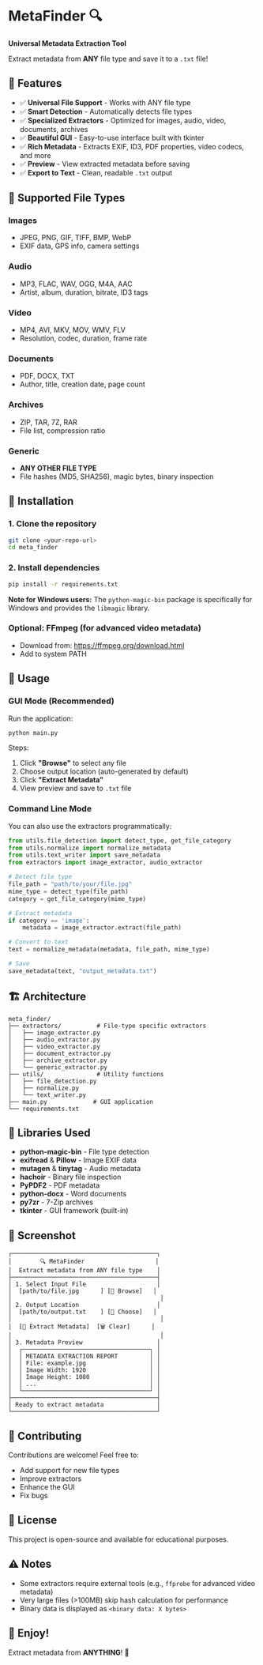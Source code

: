 # MetaFinder 🔍

**Universal Metadata Extraction Tool**

Extract metadata from **ANY** file type and save it to a `.txt` file!

## 🎯 Features

- ✅ **Universal File Support** - Works with ANY file type
- ✅ **Smart Detection** - Automatically detects file types
- ✅ **Specialized Extractors** - Optimized for images, audio, video, documents, archives
- ✅ **Beautiful GUI** - Easy-to-use interface built with tkinter
- ✅ **Rich Metadata** - Extracts EXIF, ID3, PDF properties, video codecs, and more
- ✅ **Preview** - View extracted metadata before saving
- ✅ **Export to Text** - Clean, readable `.txt` output

## 🎨 Supported File Types

### Images
- JPEG, PNG, GIF, TIFF, BMP, WebP
- EXIF data, GPS info, camera settings

### Audio
- MP3, FLAC, WAV, OGG, M4A, AAC
- Artist, album, duration, bitrate, ID3 tags

### Video
- MP4, AVI, MKV, MOV, WMV, FLV
- Resolution, codec, duration, frame rate

### Documents
- PDF, DOCX, TXT
- Author, title, creation date, page count

### Archives
- ZIP, TAR, 7Z, RAR
- File list, compression ratio

### Generic
- **ANY OTHER FILE TYPE**
- File hashes (MD5, SHA256), magic bytes, binary inspection

## 🚀 Installation

### 1. Clone the repository
```bash
git clone <your-repo-url>
cd meta_finder
```

### 2. Install dependencies
```bash
pip install -r requirements.txt
```

**Note for Windows users:** The `python-magic-bin` package is specifically for Windows and provides the `libmagic` library.

### Optional: FFmpeg (for advanced video metadata)
- Download from: https://ffmpeg.org/download.html
- Add to system PATH

## 📖 Usage

### GUI Mode (Recommended)

Run the application:
```bash
python main.py
```

Steps:
1. Click **"Browse"** to select any file
2. Choose output location (auto-generated by default)
3. Click **"Extract Metadata"**
4. View preview and save to `.txt` file

### Command Line Mode

You can also use the extractors programmatically:

```python
from utils.file_detection import detect_type, get_file_category
from utils.normalize import normalize_metadata
from utils.text_writer import save_metadata
from extractors import image_extractor, audio_extractor

# Detect file type
file_path = "path/to/your/file.jpg"
mime_type = detect_type(file_path)
category = get_file_category(mime_type)

# Extract metadata
if category == 'image':
    metadata = image_extractor.extract(file_path)

# Convert to text
text = normalize_metadata(metadata, file_path, mime_type)

# Save
save_metadata(text, "output_metadata.txt")
```

## 🏗️ Architecture

```
meta_finder/
├── extractors/          # File-type specific extractors
│   ├── image_extractor.py
│   ├── audio_extractor.py
│   ├── video_extractor.py
│   ├── document_extractor.py
│   ├── archive_extractor.py
│   └── generic_extractor.py
├── utils/               # Utility functions
│   ├── file_detection.py
│   ├── normalize.py
│   └── text_writer.py
├── main.py             # GUI application
└── requirements.txt
```

## 🧰 Libraries Used

- **python-magic-bin** - File type detection
- **exifread** & **Pillow** - Image EXIF data
- **mutagen** & **tinytag** - Audio metadata
- **hachoir** - Binary file inspection
- **PyPDF2** - PDF metadata
- **python-docx** - Word documents
- **py7zr** - 7-Zip archives
- **tkinter** - GUI framework (built-in)

## 🎨 Screenshot

```
┌─────────────────────────────────────────┐
│        🔍 MetaFinder                    │
│  Extract metadata from ANY file type    │
├─────────────────────────────────────────┤
│ 1. Select Input File                    │
│  [path/to/file.jpg      ] [📂 Browse]   │
│                                          │
│ 2. Output Location                      │
│  [path/to/output.txt    ] [📁 Choose]   │
│                                          │
│  [🚀 Extract Metadata]  [🗑️ Clear]      │
│                                          │
│ 3. Metadata Preview                     │
│  ┌────────────────────────────────────┐ │
│  │ METADATA EXTRACTION REPORT         │ │
│  │ File: example.jpg                  │ │
│  │ Image Width: 1920                  │ │
│  │ Image Height: 1080                 │ │
│  │ ...                                │ │
│  └────────────────────────────────────┘ │
├─────────────────────────────────────────┤
│ Ready to extract metadata               │
└─────────────────────────────────────────┘
```

## 🤝 Contributing

Contributions are welcome! Feel free to:
- Add support for new file types
- Improve extractors
- Enhance the GUI
- Fix bugs

## 📝 License

This project is open-source and available for educational purposes.

## ⚠️ Notes

- Some extractors require external tools (e.g., `ffprobe` for advanced video metadata)
- Very large files (>100MB) skip hash calculation for performance
- Binary data is displayed as `<binary data: X bytes>`

## 🎉 Enjoy!

Extract metadata from **ANYTHING**! 🚀
